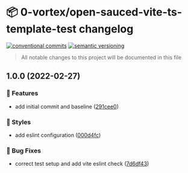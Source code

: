 # 📦 0-vortex/open-sauced-vite-ts-template-test changelog

[![conventional commits](https://img.shields.io/badge/conventional%20commits-1.0.0-yellow.svg)](https://conventionalcommits.org)
[![semantic versioning](https://img.shields.io/badge/semantic%20versioning-2.0.0-green.svg)](https://semver.org)

> All notable changes to this project will be documented in this file

## 1.0.0 (2022-02-27)


### 🍕 Features

* add initial commit and baseline ([291cee0](https://github.com/0-vortex/open-sauced-vite-ts-template-test/commit/291cee0c509985223310973d38fae118d853e17f))


### 🎨 Styles

* add eslint configuration ([000d4fc](https://github.com/0-vortex/open-sauced-vite-ts-template-test/commit/000d4fca1b13e863d6c296736ddfad531b14f703))


### 🐛 Bug Fixes

* correct test setup and add vite eslint check ([7d6df43](https://github.com/0-vortex/open-sauced-vite-ts-template-test/commit/7d6df43a5eb1e6a64ca91d59f2ff8dbce511188f))
